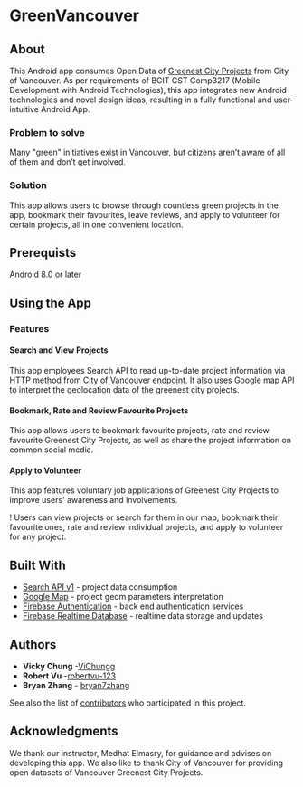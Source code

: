 # GreenVancouver
## About
This Android app consumes Open Data of [Greenest City Projects](https://opendata.vancouver.ca/explore/dataset/greenest-city-projects/information/) from City of Vancouver. As per requirements of BCIT CST Comp3217 (Mobile Development with Android Technologies), this app integrates new Android technologies and novel design ideas, resulting in a fully functional and user-intuitive Android App.

### Problem to solve
Many "green" initiatives exist in Vancouver, but citizens aren’t aware of all of them and don’t get involved.

### Solution
This app allows users to browse through countless green projects in the app, bookmark their favourites, leave reviews, and apply to volunteer for certain projects, all in one convenient location.

## Prerequists
Android 8.0 or later

## Using the App
### Features
#### Search and View Projects
This app employees Search API to read up-to-date project information via HTTP method from City of Vancouver endpoint. It also uses Google map API to interpret the geolocation data of the greenest city projects.
#### Bookmark, Rate and Review Favourite Projects
This app allows users to bookmark favourite projects, rate and review favourite Greenest City Projects, as well as share the project information on common social media.
#### Apply to Volunteer
This app features voluntary job applications of Greenest City Projects to improve users' awareness and involvements.

! Users can view projects or search for them in our map, bookmark their favourite ones, rate and review individual projects, and apply to volunteer for any project. 
## Built With
* [Search API v1](https://help.opendatasoft.com/apis/ods-search-v1/#search-api-v1) - project data consumption
* [Google Map](https://developers.google.com/maps/documentation/android-sdk/intro) - project geom parameters interpretation
* [Firebase Authentication]( https://firebase.google.com/docs/auth) - back end authentication services
* [Firebase Realtime Database]( https://firebase.google.com/docs/database) - realtime data storage and updates

## Authors

* **Vicky Chung** -[ViChungg](https://github.com/ViChungg)
* **Robert Vu** -[robertvu-123](https://github.com/robertvu-123)
* **Bryan Zhang** - [bryan7zhang](https://github.com/bryan7zhang)

See also the list of [contributors](https://github.com/robertvu-123/GreenVancouver/graphs/contributors) who participated in this project.

## Acknowledgments

We thank our instructor, Medhat Elmasry, for guidance and advises on developing this app. We also like to thank City of Vancouver for 
providing open datasets of Vancouver Greenest City Projects.




